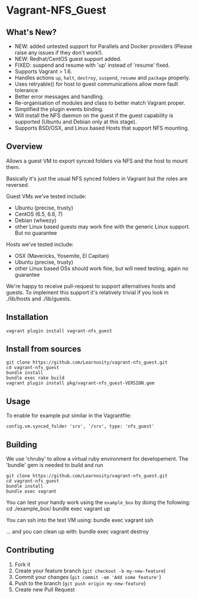 # Vagrant-NFS_Guest

## What's New?

- NEW: added untested support for Parallels and Docker providers (Please raise any issues if they don't work!).
- NEW: Redhat/CentOS guest support added.
- FIXED: suspend and resume with 'up' instead of 'resume' fixed.
- Supports Vagrant > 1.6.
- Handles actions ```up```, ```halt```, ```destroy```, ```suspend```, ```resume``` and ```package``` properly.
- Uses retryable() for host to guest communications allow more fault tolerance.
- Better error messages and handling.
- Re-organisation of modules and class to better match Vagrant proper.
- Simplified the plugin events binding.
- Will install the NFS daemon on the guest if the guest capability is supported (Ubuntu and Debian only at this stage).
- Supports BSD/OSX, and Linux based Hosts that support NFS mounting.

## Overview

Allows a guest VM to export synced folders via NFS and the host to mount them.

Basically it's just the usual NFS synced folders in Vagrant but the roles are reversed.

Guest VMs we've tested include:
- Ubuntu (precise, trusty)
- CentOS (6.5, 6.6, 7)
- Debian (wheezy)
- other Linux based guests may work fine with the generic Linux support. But no guarantee

Hosts we've tested include:
- OSX (Mavericks, Yosemite, El Capitan)
- Ubuntu (precise, trusty)
- other Linux based OSs should work fine, but will need testing, again no guarantee

We're happy to receive pull-request to support alternatives hosts and guests. To implement this support it's relatively trivial if you look in ./lib/hosts and ./lib/guests.

## Installation

    vagrant plugin install vagrant-nfs_guest

## Install from sources

    git clone https://github.com/Learnosity/vagrant-nfs_guest.git
    cd vagrant-nfs_guest
    bundle install
    bundle exec rake build
    vagrant plugin install pkg/vagrant-nfs_guest-VERSION.gem

## Usage

To enable for example put similar in the Vagrantfile:

    config.vm.synced_folder 'srv', '/srv', type: 'nfs_guest'

## Building

We use 'chruby' to allow a virtual ruby environment for developement. The 'bundle' gem is needed to build and run

    git clone https://github.com/Learnosity/vagrant-nfs_guest.git
    cd vagrant-nfs_guest
    bundle install
    bundle exec vagrant

You can test your handy work using the ```example_box``` by doing the following:
    cd ./example_box/
    bundle exec vagrant up

You can ssh into the test VM using:
    bundle exec vagrant ssh

... and you can clean up with:
    bundle exec vagrant destroy

    
## Contributing

1. Fork it
2. Create your feature branch (`git checkout -b my-new-feature`)
3. Commit your changes (`git commit -am 'Add some feature'`)
4. Push to the branch (`git push origin my-new-feature`)
5. Create new Pull Request
